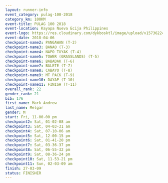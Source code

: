 ```yaml
---
layout: runner-info 
event_category: pulag-100-2018 
category_km: 100KM 
event-title: PULAG 100 2018 
event-location: Kayapa Nueva Ecija Philippines 
event-logo: https://res.cloudinary.com/dykbosktl/image/upload/v1573622467/Logo/logo-p1_tnutwz.jpg 
event-date: 2018-04-06 
checkpoint-name2: PANGAWAN (T-2) 
checkpoint-name3: BANAO (T-3) 
checkpoint-name4: NAPO TUYAK (T-4) 
checkpoint-name5: TOWER (GRASSLANDS) (T-5) 
checkpoint-name6: BABADAK (T-6) 
checkpoint-name7: BALETE (T-7) 
checkpoint-name8: CABAYO (T-8) 
checkpoint-name9: MT PACK (T-9) 
checkpoint-name10: DAYAP (T-10) 
checkpoint-name11: FINISH (T-11) 
overall_rank: 22
gender_rank: 21
bib: 176
first_name: Mark Andrew
last_name: Melgar
gender: M
start: Fri, 11-00-00 pm
checkpoint2: Sat, 01-02-08 am
checkpoint3: Sat, 04-03-31 am
checkpoint4: Sat, 07-10-06 am
checkpoint5: Sat, 12-00-15 pm
checkpoint6: Sat, 01-41-20 pm
checkpoint7: Sat, 03-36-37 pm
checkpoint8: Sat, 06-55-32 pm
checkpoint9: Sat, 08-36-24 pm
checkpoint10: Sat, 11-53-21 pm
checkpoint11: Sun, 02-03-09 am
finish: 27-03-09
status: FINISHER
---
```

